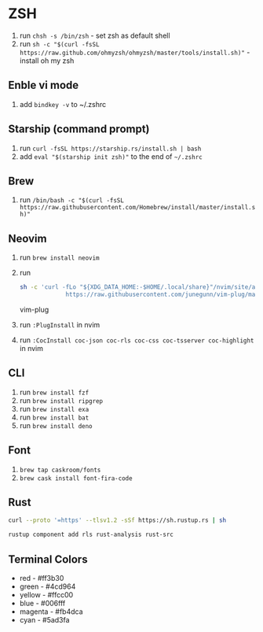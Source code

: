 # ZSH
1. run `chsh -s /bin/zsh` - set zsh as default shell 
2. run `sh -c "$(curl -fsSL https://raw.github.com/ohmyzsh/ohmyzsh/master/tools/install.sh)"` - install oh my zsh

## Enble vi mode
1. add `bindkey -v` to ~/.zshrc

## Starship (command prompt)
1. run `curl -fsSL https://starship.rs/install.sh | bash`
2. add `eval "$(starship init zsh)"` to the end of `~/.zshrc`

## Brew
1. run `/bin/bash -c "$(curl -fsSL https://raw.githubusercontent.com/Homebrew/install/master/install.sh)"`

## Neovim
1. run `brew install neovim`
2. run 

	```sh
	sh -c 'curl -fLo "${XDG_DATA_HOME:-$HOME/.local/share}"/nvim/site/autoload/plug.vim --create-dirs \
				 https://raw.githubusercontent.com/junegunn/vim-plug/master/plug.vim'
	```
	vim-plug

3. run `:PlugInstall` in nvim
4. run `:CocInstall coc-json coc-rls coc-css coc-tsserver coc-highlight` in nvim

## CLI
1. run `brew install fzf`
2. run `brew install ripgrep`
3. run `brew install exa`
4. run `brew install bat`
5. run `brew install deno`

## Font
1. `brew tap caskroom/fonts`
2. `brew cask install font-fira-code`

## Rust

```sh
curl --proto '=https' --tlsv1.2 -sSf https://sh.rustup.rs | sh
```
```sh
rustup component add rls rust-analysis rust-src
```

## Terminal Colors
* red - #ff3b30
* green - #4cd964
* yellow - #ffcc00
* blue - #006fff
* magenta - #fb4dca
* cyan - #5ad3fa
